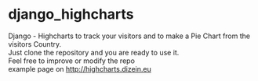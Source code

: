 # django_highcharts
Django - Highcharts to track your visitors and to make a Pie Chart from the visitors Country.</br>
Just clone the repository and you are ready to use it.</br>
Feel free to improve or modify the repo </br>
example page on http://highcharts.dizein.eu
